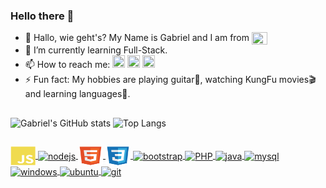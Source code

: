 ### Hello there 👋


- 👺 Hallo, wie geht's? My Name is Gabriel and I am from <img align="center" height="20" width="25" src="https://github.com/csmoore/country-flag-icons/blob/master/country-flags-4x3-png/br.png">
- 🌱 I’m currently learning Full-Stack.
- 📫 How to reach me: <a href="mailto:gabriell.ribeiro@yahoo.com" target="_blank"><img src="https://www.nicepng.com/png/full/136-1368647_mailicon-transparent-background-white-email-png.png" target="_blank"  height ="20" width="20"></a> <a href="https://gahbr.github.io/Curriculum-vitae/" target="_blank"><img src="https://www.clipartmax.com/png/middle/316-3160442_cv-png-png-free-cv-icon.png" target="_blank"  height ="20" width="20"></a> <a href="https://www.linkedin.com/in/gabriellribeiro1/" target="_blank"><img src="https://cdn.jsdelivr.net/gh/devicons/devicon/icons/linkedin/linkedin-original.svg" target="_blank"  height ="20" width="20"></a> 
- ⚡ Fun fact: My hobbies are playing guitar🎸, watching KungFu movies🎬 and learning languages📖.  

##
![Gabriel's GitHub stats](https://github-readme-stats.vercel.app/api?username=gahbr&show_icons=true&theme=dark) ![Top Langs](https://github-readme-stats.vercel.app/api/top-langs/?username=gahbr&theme=dark)


##
  <div>
<div style="display: inline_block">
  <a href= "#">
  <img align="center" alt="JS" height="30" width="40" src="https://raw.githubusercontent.com/devicons/devicon/master/icons/javascript/javascript-plain.svg">
  <img align="center" alt="nodejs" height="40" width="40" img src="https://cdn.jsdelivr.net/gh/devicons/devicon/icons/nodejs/nodejs-plain.svg" />  
  <img align="center" alt="HTML" height="30" width="40" src="https://raw.githubusercontent.com/devicons/devicon/master/icons/html5/html5-original.svg">
  <img align="center" alt="CSS" height="30" width="40" src="https://raw.githubusercontent.com/devicons/devicon/master/icons/css3/css3-original.svg">
  <img align="center" alt="bootstrap" height="40" width="40" img src= "https://cdn.jsdelivr.net/gh/devicons/devicon/icons/bootstrap/bootstrap-original.svg"/> 
  <img align="center" alt="PHP" height="40" width="40" img src="https://cdn.jsdelivr.net/gh/devicons/devicon/icons/php/php-plain.svg" />
  <img align="center" alt="java" height="40" width="40" img src="https://cdn.jsdelivr.net/gh/devicons/devicon/icons/java/java-plain.svg" /> 
  <img align="center" alt="mysql" height="40" width="40" img src="https://cdn.jsdelivr.net/gh/devicons/devicon/icons/mysql/mysql-original.svg" /> 
  <img align="center" alt="windows" height="40" width="40" img src="https://cdn.jsdelivr.net/gh/devicons/devicon/icons/windows8/windows8-original.svg" /> 
  <img align="center" alt="ubuntu" height="40" width="40" img src="https://cdn.jsdelivr.net/gh/devicons/devicon/icons/ubuntu/ubuntu-plain.svg" />
  <img align="center" alt="git" height="40" width="40" img src= "https://cdn.jsdelivr.net/gh/devicons/devicon/icons/git/git-original.svg" /> 
                                                                                                                                               
  </a>
</div>


